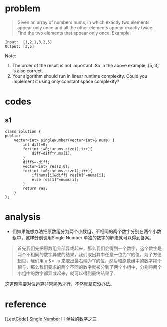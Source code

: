 # problem
>Given an array of numbers nums, in which exactly two elements appear only once and all the other elements appear exactly twice. Find the two elements that appear only once.
Example:
```
Input:  [1,2,1,3,2,5]
Output: [3,5]
```
Note:

1. The order of the result is not important. So in the above example, [5, 3] is also correct.
2. Your algorithm should run in linear runtime complexity. Could you implement it using only constant space complexity?
# codes
## s1
```
class Solution {
public:
    vector<int> singleNumber(vector<int>& nums) {
        int diff=0;
        for(int i=0;i<nums.size();i++){
            diff=diff^nums[i];
        }
        diff&=-diff;
        vector<int> res(2,0);
        for(int i=0;i<nums.size();i++){
            if(nums[i]&diff) res[0]^=nums[i];
            else res[1]^=nums[i];
        }
        return res;
    }
};
```

# analysis
- 们如果能想办法把原数组分为两个小数组，不相同的两个数字分别在两个小数组中，这样分别调用Single Number 单独的数字的解法就可以得到答案。
>首先我们先把原数组全部异或起来，那么我们会得到一个数字，这个数字是两个不相同的数字异或的结果，我们取出其中任意一位为‘1’的位，为了方便起见，我们用 a &= -a 来取出最右端为‘1’的位，然后和原数组中的数字挨个相与，那么我们要求的两个不同的数字就被分到了两个小组中，分别将两个小组中的数字都异或起来，就可以得到最终结果了.

这道题需要对位运算非常熟悉才行，不然就拿它没办法。

# reference
[[LeetCode] Single Number III 单独的数字之三][1]


[1]: http://www.cnblogs.com/grandyang/p/4741122.html
